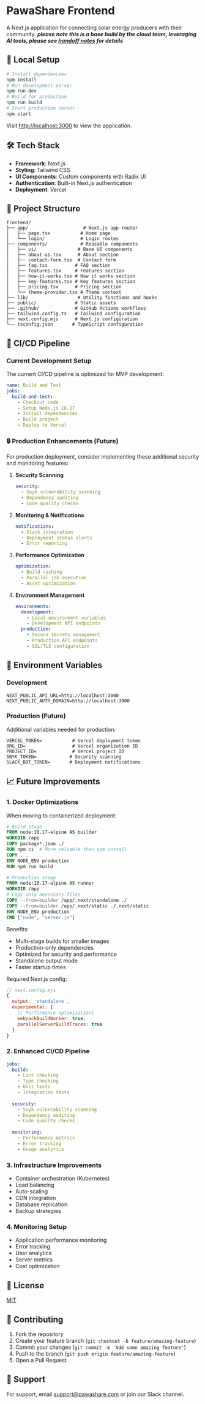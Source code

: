 # PawaShare Frontend

A Next.js application for connecting solar energy producers with their community.
***please note this is a base build by the cloud team, leveraging AI tools, please see [handoff notes](HANDOFF_REPORT.md) for details***

## 🚀 Local Setup

```bash
# Install dependencies
npm install
# Run development server
npm run dev
# Build for production
npm run build
# Start production server
npm start
```
Visit [http://localhost:3000](http://localhost:3000) to view the application.

## 🛠 Tech Stack

- **Framework**: Next.js
- **Styling**: Tailwind CSS
- **UI Components**: Custom components with Radix UI
- **Authentication**: Built-in Next.js authentication
- **Deployment**: Vercel

## 📁 Project Structure

```
frontend/
├── app/                    # Next.js app router
│   ├── page.tsx           # Home page
│   └── login/             # Login routes
├── components/            # Reusable components
│   ├── ui/               # Base UI components
│   ├── about-us.tsx      # About section
│   ├── contact-form.tsx  # Contact form
│   ├── faq.tsx          # FAQ section
│   ├── features.tsx     # Features section
│   ├── how-it-works.tsx # How it works section
│   ├── key-features.tsx # Key features section
│   ├── pricing.tsx      # Pricing section
│   └── theme-provider.tsx # Theme context
├── lib/                  # Utility functions and hooks
├── public/              # Static assets
├── .github/             # GitHub Actions workflows
├── tailwind.config.ts   # Tailwind configuration
├── next.config.mjs      # Next.js configuration
└── tsconfig.json       # TypeScript configuration
```

## 🔄 CI/CD Pipeline

### Current Development Setup

The current CI/CD pipeline is optimized for MVP development:

```yaml
name: Build and Test
jobs:
  build-and-test:
    - Checkout code
    - Setup Node.js 18.17
    - Install dependencies
    - Build project
    - Deploy to Vercel
```

### 🔒 Production Enhancements (Future)

For production deployment, consider implementing these additional security and monitoring features:

1. **Security Scanning**
   ```yaml
   security:
     - Snyk vulnerability scanning
     - Dependency auditing
     - Code quality checks
   ```

2. **Monitoring & Notifications**
   ```yaml
   notifications:
     - Slack integration
     - Deployment status alerts
     - Error reporting
   ```

3. **Performance Optimization**
   ```yaml
   optimization:
     - Build caching
     - Parallel job execution
     - Asset optimization
   ```

4. **Environment Management**
   ```yaml
   environments:
     development:
       - Local environment variables
       - Development API endpoints
     production:
       - Secure secrets management
       - Production API endpoints
       - SSL/TLS configuration
   ```

## 🔐 Environment Variables

### Development
```env
NEXT_PUBLIC_API_URL=http://localhost:3000
NEXT_PUBLIC_AUTH_DOMAIN=http://localhost:3000
```

### Production (Future)
Additional variables needed for production:
```env
VERCEL_TOKEN=           # Vercel deployment token
ORG_ID=                 # Vercel organization ID
PROJECT_ID=             # Vercel project ID
SNYK_TOKEN=            # Security scanning
SLACK_BOT_TOKEN=       # Deployment notifications
```

## 📈 Future Improvements

### 1. Docker Optimizations
When moving to containerized deployment:
```dockerfile
# Build stage
FROM node:18.17-alpine AS builder
WORKDIR /app
COPY package*.json ./
RUN npm ci  # More reliable than npm install
COPY . .
ENV NODE_ENV production
RUN npm run build

# Production stage
FROM node:18.17-alpine AS runner
WORKDIR /app
# Copy only necessary files
COPY --from=builder /app/.next/standalone ./
COPY --from=builder /app/.next/static ./.next/static
ENV NODE_ENV production
CMD ["node", "server.js"]
```

Benefits:
- Multi-stage builds for smaller images
- Production-only dependencies
- Optimized for security and performance
- Standalone output mode
- Faster startup times

Required Next.js config:
```javascript
// next.config.mjs
{
  output: 'standalone',
  experimental: {
    // Performance optimizations
    webpackBuildWorker: true,
    parallelServerBuildTraces: true
  }
}
```

### 2. Enhanced CI/CD Pipeline
```yaml
jobs:
  build:
    - Lint checking
    - Type checking
    - Unit tests
    - Integration tests
  
  security:
    - Snyk vulnerability scanning
    - Dependency auditing
    - Code quality checks
  
  monitoring:
    - Performance metrics
    - Error tracking
    - Usage analytics
```

### 3. Infrastructure Improvements
- Container orchestration (Kubernetes)
- Load balancing
- Auto-scaling
- CDN integration
- Database replication
- Backup strategies

### 4. Monitoring Setup
- Application performance monitoring
- Error tracking
- User analytics
- Server metrics
- Cost optimization

## 📝 License

[MIT](LICENSE)

## 👥 Contributing

1. Fork the repository
2. Create your feature branch (`git checkout -b feature/amazing-feature`)
3. Commit your changes (`git commit -m 'Add some amazing feature'`)
4. Push to the branch (`git push origin feature/amazing-feature`)
5. Open a Pull Request

## 🤝 Support

For support, email support@pawashare.com or join our Slack channel.
